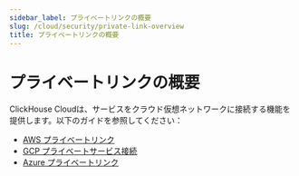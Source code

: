 ```yaml
---
sidebar_label: プライベートリンクの概要
slug: /cloud/security/private-link-overview
title: プライベートリンクの概要
---
```


# プライベートリンクの概要

ClickHouse Cloudは、サービスをクラウド仮想ネットワークに接続する機能を提供します。以下のガイドを参照してください：

- [AWS プライベートリンク](/cloud/security/aws-privatelink.md)
- [GCP プライベートサービス接続](/cloud/security/gcp-private-service-connect.md)
- [Azure プライベートリンク](/cloud/security/azure-privatelink.md)
